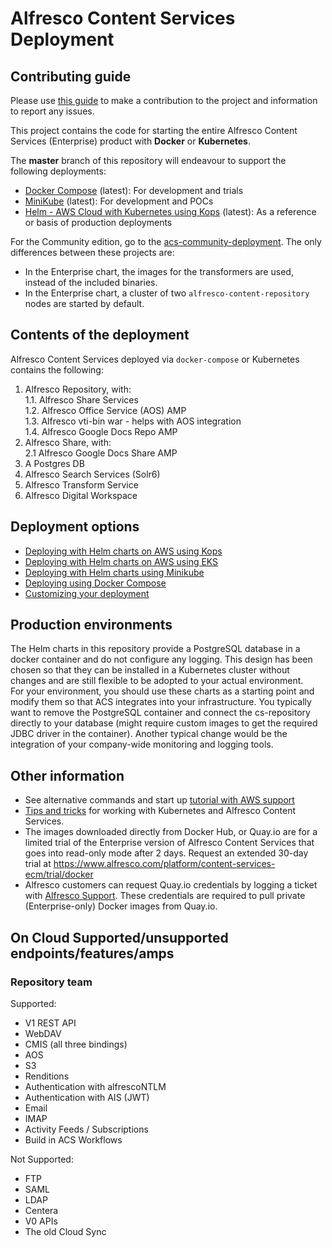 
# Alfresco Content Services Deployment

## Contributing guide
Please use [this guide](CONTRIBUTING.md) to make a contribution to the project and information to report any issues.

This project contains the code for starting the entire Alfresco Content Services (Enterprise) product with **Docker** or **Kubernetes**.

The **master** branch of this repository will endeavour to support the following deployments:
- [Docker Compose](docs/docker-compose-deployment.md) (latest): For development and trials
- [MiniKube](docs/helm-deployment-minikube.md) (latest): For development and POCs
- [Helm - AWS Cloud with Kubernetes using Kops](docs/helm-deployment-aws_kops.md) (latest): As a reference or basis of production deployments

For the Community edition, go to the [acs-community-deployment](https://github.com/Alfresco/acs-community-deployment).
The only differences between these projects are:
* In the Enterprise chart, the images for the transformers are used, instead of the included binaries.
* In the Enterprise chart, a cluster of two `alfresco-content-repository` nodes are started by default.

## Contents of the deployment
Alfresco Content Services deployed via `docker-compose` or Kubernetes contains the following:
1. Alfresco Repository, with:  
1.1. Alfresco Share Services   
1.2. Alfresco Office Service (AOS) AMP  
1.3. Alfresco vti-bin war - helps with AOS integration  
1.4. Alfresco Google Docs Repo AMP  
2. Alfresco Share, with:  
2.1 Alfresco Google Docs Share AMP  
3. A Postgres DB  
4. Alfresco Search Services (Solr6)
5. Alfresco Transform Service
6. Alfresco Digital Workspace

## Deployment options
* [Deploying with Helm charts on AWS using Kops](docs/helm-deployment-aws_kops.md)
* [Deploying with Helm charts on AWS using EKS](docs/helm-deployment-aws_eks.md)
* [Deploying with Helm charts using Minikube](docs/helm-deployment-minikube.md)
* [Deploying using Docker Compose](docs/docker-compose-deployment.md)
* [Customizing your deployment](docs/customising-deployment.md)

## Production environments
The Helm charts in this repository provide a PostgreSQL database in a docker container and do not configure
any logging. This design has been chosen so that they can be installed in a Kubernetes cluster without
changes and are still flexible to be adopted to your actual environment.   
For your environment, you should use these charts as a starting point and modify them so that ACS integrates
into your infrastructure. You typically want to remove the PostgreSQL container and connect the cs-repository
directly to your database (might require custom images to get the required JDBC driver in the container).
Another typical change would be the integration of your company-wide monitoring and logging tools.

## Other information
* See alternative commands and start up [tutorial with AWS support](https://github.com/Alfresco/alfresco-anaxes-shipyard/blob/master/docs/running-a-cluster.md)
* [Tips and tricks](https://github.com/Alfresco/alfresco-anaxes-shipyard/blob/master/docs/tips-and-tricks.md) for working with Kubernetes and Alfresco Content Services.
* The images downloaded directly from Docker Hub, or Quay.io are for a limited trial of the Enterprise version of Alfresco Content Services that goes into read-only mode after 2 days. Request an extended 30-day trial at
 https://www.alfresco.com/platform/content-services-ecm/trial/docker
* Alfresco customers can request Quay.io credentials by logging a ticket with [Alfresco Support](https://support.alfresco.com/). These credentials are required to pull private (Enterprise-only) Docker images from Quay.io.

## On Cloud Supported/unsupported endpoints/features/amps

### Repository team

Supported:
* V1 REST API
* WebDAV
* CMIS (all three bindings)
* AOS
* S3
* Renditions
* Authentication with alfrescoNTLM
* Authentication with AIS (JWT)
* Email
* IMAP
* Activity Feeds / Subscriptions
* Build in ACS Workflows

Not Supported:
* FTP
* SAML
* LDAP
* Centera
* V0 APIs
* The old Cloud Sync


